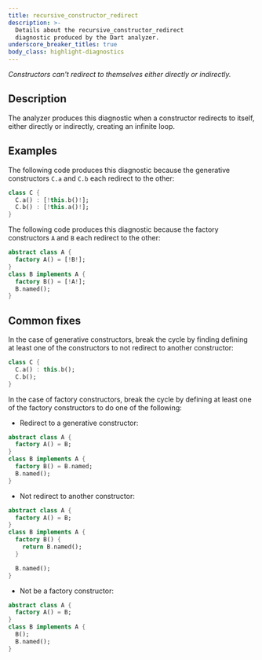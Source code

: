 ```yaml
---
title: recursive_constructor_redirect
description: >-
  Details about the recursive_constructor_redirect
  diagnostic produced by the Dart analyzer.
underscore_breaker_titles: true
body_class: highlight-diagnostics
---
```


_Constructors can't redirect to themselves either directly or indirectly._

## Description

The analyzer produces this diagnostic when a constructor redirects to
itself, either directly or indirectly, creating an infinite loop.

## Examples

The following code produces this diagnostic because the generative
constructors `C.a` and `C.b` each redirect to the other:

```dart
class C {
  C.a() : [!this.b()!];
  C.b() : [!this.a()!];
}
```

The following code produces this diagnostic because the factory
constructors `A` and `B` each redirect to the other:

```dart
abstract class A {
  factory A() = [!B!];
}
class B implements A {
  factory B() = [!A!];
  B.named();
}
```

## Common fixes

In the case of generative constructors, break the cycle by finding defining
at least one of the constructors to not redirect to another constructor:

```dart
class C {
  C.a() : this.b();
  C.b();
}
```

In the case of factory constructors, break the cycle by defining at least
one of the factory constructors to do one of the following:

- Redirect to a generative constructor:

```dart
abstract class A {
  factory A() = B;
}
class B implements A {
  factory B() = B.named;
  B.named();
}
```

- Not redirect to another constructor:

```dart
abstract class A {
  factory A() = B;
}
class B implements A {
  factory B() {
    return B.named();
  }

  B.named();
}
```

- Not be a factory constructor:

```dart
abstract class A {
  factory A() = B;
}
class B implements A {
  B();
  B.named();
}
```

